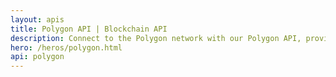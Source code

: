 ```yaml
---
layout: apis
title: Polygon API | Blockchain API
description: Connect to the Polygon network with our Polygon API, providing fast and scalable blockchain data for your applications.
hero: /heros/polygon.html
api: polygon
---
```


